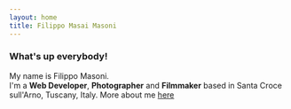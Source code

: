 ```yaml
---
layout: home
title: Filippo Masai Masoni
---
```


### What's up everybody!

My name is Filippo Masoni.    
I'm a __Web Developer__, **Photographer** and **Filmmaker** based in Santa Croce sull'Arno, Tuscany, Italy.
More about me [here](/en/about/)
